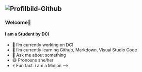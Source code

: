![Profilbild-Github](Profilbild-Github.png)
----------------
### Welcome👋
#### I am a Student by DCI

- 🔭 I’m currently working on DCI
- 🌱 I’m currently learning Github, Markdown, Visual Studio Code
- 💬 Ask me about something
- 😄 Pronouns she/her
- ⚡ Fun fact: i am a Minion
-->
